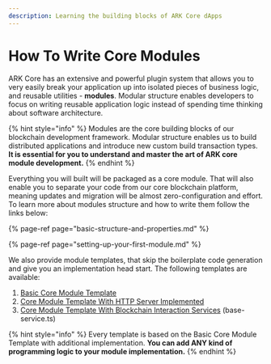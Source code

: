```yaml
---
description: Learning the building blocks of ARK Core dApps
---
```


# How To Write Core Modules

ARK Core has an extensive and powerful plugin system that allows you to very easily break your application up into isolated pieces of business logic, and reusable utilities - **modules**. Modular structure enables developers to focus on writing reusable application logic instead of spending time thinking about software architecture.

{% hint style="info" %}
Modules are the core building blocks of our blockchain development framework. Modular structure enables us to build distributed applications and introduce new custom build transaction types. **It is essential for you to understand and master the art of ARK core module development.** 
{% endhint %}

Everything you will built will be packaged as a core module. That will also enable you to separate your code from our core blockchain platform, meaning updates and migration will be almost zero-configuration and effort. To learn more about modules structure and how to write them follow the links below:

{% page-ref page="basic-structure-and-properties.md" %}

{% page-ref page="setting-up-your-first-module.md" %}

We also provide module templates, that skip the boilerplate code generation and give you an implementation head start. The following templates are available:

1. [Basic Core Module Template](https://github.com/learn-ark/dapp-core-module-template)
2. [Core Module Template With HTTP Server Implemented](https://github.com/learn-ark/dapp-core-module-http-server-template)
3. [Core Module Template With Blockchain Interaction Services](https://github.com/learn-ark/dapp-core-module-http-server-template) \(base-service.ts\)

{% hint style="info" %}
Every template is based on the Basic Core Module Template with additional implementation. **You can add ANY kind of programming logic to your module implementation.**
{% endhint %}

